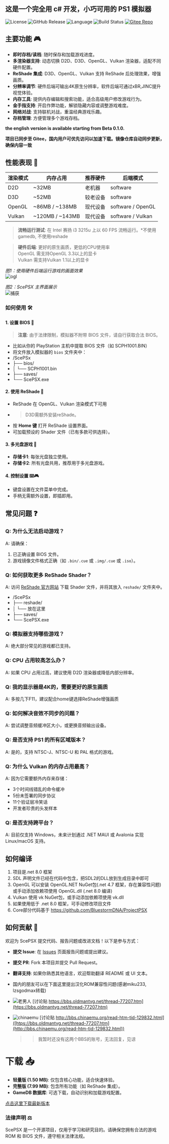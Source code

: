<h2>这是一个完全用 c# 开发，小巧可用的 PS1 模拟器</h2>

![License](https://img.shields.io/badge/license-MIT-blue) ![GitHub Release](https://img.shields.io/github/v/release/unknowall/ScePSX?label=Release) ![Language](https://img.shields.io/github/languages/top/unknowall/ScePSX) ![Build Status](https://img.shields.io/badge/build-passing-brightgreen) [![Gitee Repo](https://img.shields.io/badge/Gitee-Mirror-FFB71B)](https://gitee.com/unknowall/ScePSX)
## 主要功能 🎮
- **即时存档/读档**: 随时保存和加载游戏进度。
- **多渲染器支持**: 动态切换 D2D、D3D、OpenGL、Vulkan 渲染器，适配不同硬件配置。
- **ReShade 集成**: D3D、OpenGL、Vulkan 支持 ReShade 后处理效果，增强画质。
- **分辨率调节**: 硬件后端可输出4K原生分辨率，软件后端可通过xBR,JINC提升视觉体验。
- **内存工具**: 提供内存编辑和搜索功能，适合高级用户修改游戏行为。
- **金手指支持**: 开启作弊功能，解锁隐藏内容或调整游戏难度。
- **网络对战**: 支持联机对战，重温经典游戏乐趣。
- **存档管理**: 方便管理多个游戏存档。

<b>the english version is available starting from Beta 0.1.0.</b>

**项目已同步至 Gitee，国内用户可优先访问以加速下载。镜像仓库自动同步更新，确保内容一致**

## 性能表现 🚀

| 渲染模式 | 内存占用 | 推荐硬件 | 后端模式          |
|----------|----------|----------|-------------------|
| D2D      | ~32MB    | 老机器   | software          |
| D3D      | ~52MB    | 较老设备 | software          |
| OpenGL   | ~86MB / ~138MB   | 现代设备 | software / OpenGL |
| Vulkan   | ~120MB / ~143MB  | 现代设备 | software / Vulkan          |

> **流畅运行测试**: 在 Intel 赛扬 i3 3215u 上以 60 FPS 流畅运行。*不使用gamedb, 不使用reshade

> **硬件后端**: 更好的原生画质，更低的CPU使用率<br>
> OpenGL 需支持OpenGL 3.3以上的显卡<br>
> Vulkan 需支持Vulkan 1.1以上的显卡<br>

_图1：使用硬件后端运行游戏的画面效果_<br>
![ogl](https://github.com/user-attachments/assets/fad3885b-f0eb-4168-a4ab-60e2d75b79f0)

_图2：ScePSX 主界面展示_<br>
![捕获](https://github.com/user-attachments/assets/88c1f283-127c-4f74-9cbe-7e64def43962)

### 如何使用 🛠️

#### 1. 设置 BIOS 🔑
> **注意**: 由于法律限制，模拟器不附带 BIOS 文件，请自行获取合法 BIOS。
- 比如从你的 PlayStation 主机中提取 BIOS 文件（如 SCPH1001.BIN）
- 将文件放入模拟器的 `bios` 文件夹中：
- /ScePSx
- ├── bios/
- │ └── SCPH1001.bin
- ├── saves/
- └── ScePSX.exe

#### 2. 使用 ReShade 🎨
- ReShade 在 OpenGL、Vulkan 渲染模式下可用
- >D3D需额外安装reShade。
- 按 **Home 键** 打开 ReShade 设置界面。
- 可加载预设的 Shader 文件（已有多款可供选择）。
  
#### 3. 多光盘游戏 📀
- **存储卡1**: 每张光盘独立使用。
- **存储卡2**: 所有光盘共用，推荐用于多光盘游戏。
  
#### 4. 控制设置 ⌨️🎮
- 键盘设置在文件菜单中完成。
- 手柄无需额外设置，即插即用。
  
## 常见问题 ❓

### Q: 为什么无法启动游戏？
A: 请确保：
1. 已正确设置 BIOS 文件。
2. 游戏镜像文件格式正确（如 `.bin/.cue` 或 `.img/.cue` 或 `.iso`）。

### Q: 如何获取更多 ReShade Shader？
A: 访问 [ReShade 官方网站](https://reshade.me/) 下载 Shader 文件，并将其放入 `reshade/` 文件夹中。
- /ScePSx
- ├── reshade/
- │ └── 放在这里
- ├── saves/
- └── ScePSX.exe

### Q: 模拟器支持哪些游戏？
A: 绝大部分常见的游戏都已支持。

### Q: CPU 占用较高怎么办？
A: 如果 CPU 占用过高，建议使用 D2D 渲染器或降低内部分辨率。

### Q: 我的显示器是4K的，需要更好的原生画质
A: 多按几下F11，建议配合home键选择ReShade增强画质

### Q: 如何解决音效不同步的问题？
A: 尝试调整音频缓冲区大小，或更换音频输出设备。

### Q: 是否支持 PS1 的所有区域版本？
A: 是的，支持 NTSC-J、NTSC-U 和 PAL 格式的游戏。

### Q: 为什么 Vulkan 的内存占用最高？
A: 因为它需要额外内存来存储：  
- 3个时间线错乱的命令缓冲
- 5份未签署的同步协议
- 11个验证层冷笑话
- 开发者珍贵的头发样本

### Q: 是否支持跨平台？
A: 目前仅支持 Windows，未来计划通过 .NET MAUI 或 Avalonia 实现 Linux/macOS 支持。

## 如何编译
1. 项目是.net 8.0 框架
2. SDL 声明文件已经在代码中包含，把SDL2的DLL放到生成目录中即可
3. OpenGL 可以安装 OpenGL.NET NuGet包(.net 4.7 框架，存在兼容性问题)<br>
   或手动添加依赖项使用 OpenGL.dll (.net 8.0 编译)
5. Vulkan 使用 vk NuGet包，或手动添加依赖项使用 vk.dll
6. 如果使用低于 .net 8.0 框架，可手动修改项目文件
7. Core部分代码基于 https://github.com/BluestormDNA/ProjectPSX

## 如何贡献 🤝
欢迎为 ScePSX 提交代码、报告问题或改进文档！以下是参与方式：
- **提交 Issue**: 在 [Issues](https://github.com/unknowall/ScePSX/issues) 页面报告问题或提出建议。
- **提交 PR**: Fork 本项目并提交 Pull Request。
- **翻译支持**: 如果你熟悉其他语言，欢迎帮助翻译 README 或 UI 文本。

- 国内的朋友可以在下面这里提出汉化ROM兼容性问题(感谢miku233, lzsgodmax转载)

- ![老男人](https://img.shields.io/badge/Oldman-Emu-老男人) [讨论贴 https://bbs.oldmantvg.net/thread-77207.htm](htps://bbs.oldmantvg.net/thread-77207.htm)
- ![chinaemu](https://img.shields.io/badge/China-Emu-org) [讨论贴 http://bbs.chinaemu.org/read-htm-tid-129832.html]([htps://bbs.oldmantvg.net/thread-77207.htm](http://bbs.chinaemu.org/read-htm-tid-129832.html))
  >>我暂时还没有这两个BBS的账号，无法回复，见谅

# 下载 📥

- **轻量版 (1.50 MB)**: 仅包含核心功能，适合快速体验。
- **完整版 (7.99 MB)**: 包含所有功能（如 ReShade 集成）。
- **GameDB 数据库**: 可选下载，自动识别和加载游戏配置。

[点击这里下载最新版本](https://github.com/unknowall/ScePSX/releases)

### 法律声明 ⚖️
ScePSX 是一个开源项目，仅用于学习和研究目的。请确保您拥有合法的游戏 ROM 和 BIOS 文件，遵守相关法律法规。



